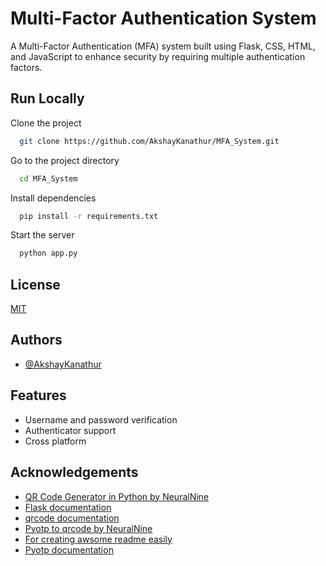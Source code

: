 
# Multi-Factor Authentication System

A Multi-Factor Authentication (MFA) system built using Flask, CSS, HTML, and JavaScript to enhance security by requiring multiple authentication factors.

## Run Locally

Clone the project

```bash
  git clone https://github.com/AkshayKanathur/MFA_System.git
```

Go to the project directory

```bash
  cd MFA_System
```

Install dependencies

```bash
  pip install -r requirements.txt
```

Start the server

```bash
  python app.py
```


## License

[MIT](https://github.com/AkshayKanathur/MFA_System/blob/main/LICENSE)


## Authors

- [@AkshayKanathur](https://github.com/AkshayKanathur)


## Features

- Username and password verification
- Authenticator support
- Cross platform


## Acknowledgements
 - [QR Code Generator in Python by NeuralNine](https://youtu.be/l4ugfcj7qrI?si=oG6wySe_T0-rCvOI)
 - [Flask documentation](https://flask.palletsprojects.com/en/stable/)
 - [qrcode documentation](https://pypi.org/project/qrcode/)
 - [Pyotp to qrcode by NeuralNine](https://youtu.be/o0XZZkI69E8?si=ATCkejDRGBCvRT9Y)
 - [For creating awsome readme easily](https://readme.so)
 - [Pyotp documentation](https://pyauth.github.io/pyotp/)
